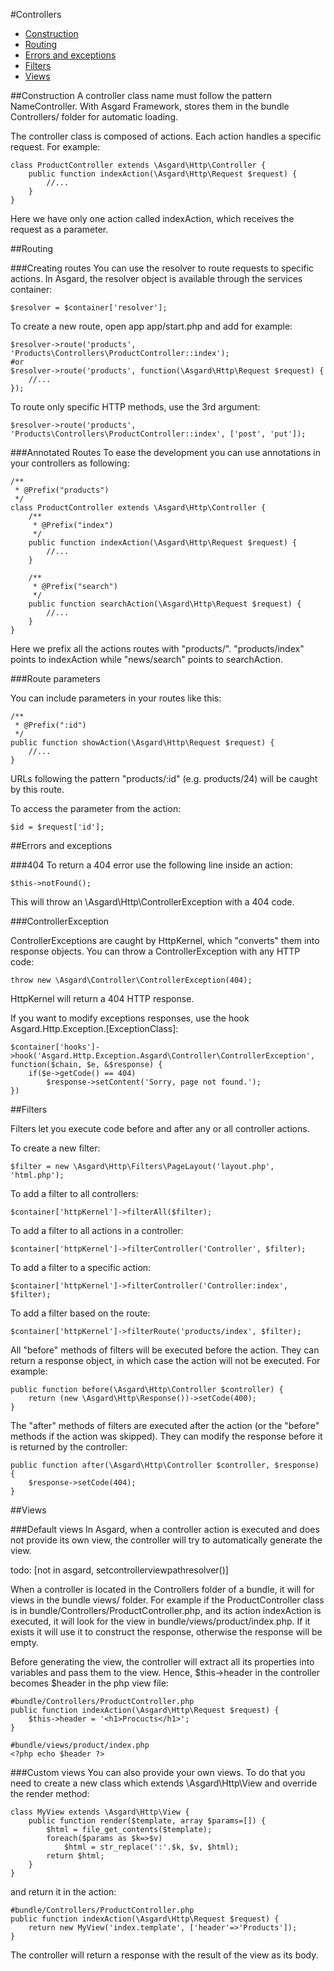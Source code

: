 #Controllers

- [Construction](#construction)
- [Routing](#routing)
- [Errors and exceptions](#errors)
- [Filters](#filters)
- [Views](#views)

<a name="validator"></a>
##Construction
A controller class name must follow the pattern NameController. With Asgard Framework, stores them in the bundle Controllers/ folder for automatic loading.

The controller class is composed of actions. Each action handles a specific request. For example:

	class ProductController extends \Asgard\Http\Controller {
		public function indexAction(\Asgard\Http\Request $request) {
			//...
		}
	}

Here we have only one action called indexAction, which receives the request as a parameter.

<a name="validator"></a>
##Routing

###Creating routes
You can use the resolver to route requests to specific actions. In Asgard, the resolver object is available through the services container:

	$resolver = $container['resolver'];

To create a new route, open app app/start.php and add for example:

	$resolver->route('products', 'Products\Controllers\ProductController::index');
	#or
	$resolver->route('products', function(\Asgard\Http\Request $request) {
		//...
	});

To route only specific HTTP methods, use the 3rd argument:

	$resolver->route('products', 'Products\Controllers\ProductController::index', ['post', 'put']);

###Annotated Routes
To ease the development you can use annotations in your controllers as following:

	/**
	 * @Prefix("products")
	 */
	class ProductController extends \Asgard\Http\Controller {
		/**
		 * @Prefix("index")
		 */
		public function indexAction(\Asgard\Http\Request $request) {
			//...
		}

		/**
		 * @Prefix("search")
		 */
		public function searchAction(\Asgard\Http\Request $request) {
			//...
		}
	}

Here we prefix all the actions routes with "products/". "products/index" points to indexAction while "news/search" points to searchAction.

###Route parameters

You can include parameters in your routes like this:
	
	/**
	 * @Prefix(":id")
	 */
	public function showAction(\Asgard\Http\Request $request) {
		//...
	}

URLs following the pattern "products/:id" (e.g. products/24) will be caught by this route.

To access the parameter from the action:

	$id = $request['id'];

<a name="errors"></a>
##Errors and exceptions

###404
To return a 404 error use the following line inside an action:

	$this->notFound();

This will throw an \Asgard\Http\ControllerException with a 404 code.

###ControllerException

ControllerExceptions are caught by HttpKernel, which "converts" them into response objects. You can throw a ControllerException with any HTTP code:

	throw new \Asgard\Controller\ControllerException(404);

HttpKernel will return a 404 HTTP response.

If you want to modify exceptions responses, use the hook Asgard.Http.Exception.[ExceptionClass]:

	$container['hooks']->hook('Asgard.Http.Exception.Asgard\Controller\ControllerException', function($chain, $e, &$response) {
		if($e->getCode() == 404)
			$response->setContent('Sorry, page not found.');
	})

<a name="filters"></a>
##Filters

Filters let you execute code before and after any or all controller actions.

To create a new filter:

	$filter = new \Asgard\Http\Filters\PageLayout('layout.php', 'html.php');

To add a filter to all controllers:

	$container['httpKernel']->filterAll($filter);

To add a filter to all actions in a controller:

	$container['httpKernel']->filterController('Controller', $filter);

To add a filter to a specific action:

	$container['httpKernel']->filterController('Controller:index', $filter);

To add a filter based on the route:

	$container['httpKernel']->filterRoute('products/index', $filter);

All "before" methods of filters will be executed before the action. They can return a response object, in which case the action will not be executed. For example:

	public function before(\Asgard\Http\Controller $controller) {
		return (new \Asgard\Http\Response())->setCode(400);
	}

The "after" methods of filters are executed after the action (or the "before" methods if the action was skipped). They can modify the response before it is returned by the controller: 

	public function after(\Asgard\Http\Controller $controller, $response) {
		$response->setCode(404);
	}

<a name="views"></a>
##Views

###Default views
In Asgard, when a controller action is executed and does not provide its own view, the controller will try to automatically generate the view. 

todo: [not in asgard, setcontrollerviewpathresolver()]

When a controller is located in the Controllers folder of a bundle, it will for views in the bundle views/ folder. For example if the ProductController class is in bundle/Controllers/ProductController.php, and its action indexAction is executed, it will look for the view in bundle/views/product/index.php. If it exists it will use it to construct the response, otherwise the response will be empty.

Before generating the view, the controller will extract all its properties into variables and pass them to the view. Hence, $this->header in the controller becomes $header in the php view file:

	#bundle/Controllers/ProductController.php
	public function indexAction(\Asgard\Http\Request $request) {
		$this->header = '<h1>Procucts</h1>';
	}

	#bundle/views/product/index.php
	<?php echo $header ?>

###Custom views
You can also provide your own views. To do that you need to create a new class which extends \Asgard\Http\View and override the render method:

	class MyView extends \Asgard\Http\View {
		public function render($template, array $params=[]) {
			$html = file_get_contents($template);
			foreach($params as $k=>$v)
				$html = str_replace(':'.$k, $v, $html);
			return $html;
		}
	}

and return it in the action:

	#bundle/Controllers/ProductController.php
	public function indexAction(\Asgard\Http\Request $request) {
		return new MyView('index.template', ['header'=>'Products']);
	}

The controller will return a response with the result of the view as its body.